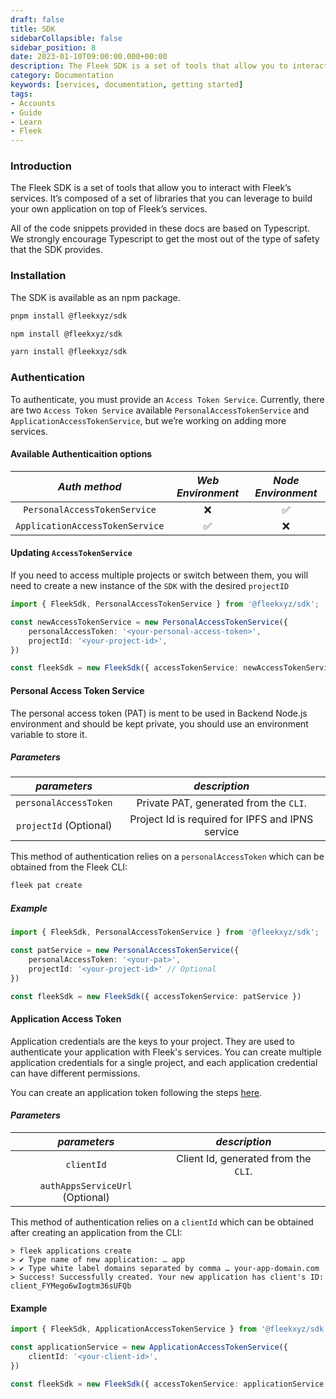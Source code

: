 ```yaml
---
draft: false
title: SDK
sidebarCollapsible: false
sidebar_position: 8
date: 2023-01-10T09:00:00.000+00:00
description: The Fleek SDK is a set of tools that allow you to interact with Fleek’s services. It’s composed of a set of libraries that you can leverage to build your own application on top of Fleek’s services.
category: Documentation
keywords: [services, documentation, getting started]
tags:
- Accounts
- Guide
- Learn
- Fleek
---
```


### Introduction

The Fleek SDK is a set of tools that allow you to interact with Fleek’s services. It’s composed of a set of libraries that you can leverage to build your own application on top of Fleek’s services.

All of the code snippets provided in these docs are based on Typescript. We strongly encourage Typescript to get the most out of the type of safety that the SDK provides.

### Installation

The SDK is available as an npm package.

```bash copy
pnpm install @fleekxyz/sdk
```

```bash copy
npm install @fleekxyz/sdk
```

```bash copy
yarn install @fleekxyz/sdk
```

### Authentication
To authenticate, you must provide an `Access Token Service`. Currently, there are two `Access Token Service` available `PersonalAccessTokenService` and `ApplicationAccessTokenService`, but we’re working on adding more services.

#### Available Authenticaition options

|*Auth method*|*Web Environment*|*Node Environment*|
|:----------:|:-----------:|:----:|
|`PersonalAccessTokenService`|❌|✅|
|`ApplicationAccessTokenService`|✅|❌|

#### Updating `AccessTokenService`

If you need to access multiple projects or switch between them, you will need to create a new instance of the `SDK` with the desired `projectID`

```typescript copy
import { FleekSdk, PersonalAccessTokenService } from '@fleekxyz/sdk';

const newAccessTokenService = new PersonalAccessTokenService({
	personalAccessToken: '<your-personal-access-token>',
	projectId: '<your-project-id>',
})

const fleekSdk = new FleekSdk({ accessTokenService: newAccessTokenService });
```

#### Personal Access Token Service

The personal access token (PAT) is ment to be used in Backend Node.js environment and should be kept private, you should use an environment variable to store it.

##### *Parameters*
  |*parameters*|*description*|
  |:----------:|:-----------:|
  |`personalAccessToken`|Private PAT, generated from the `CLI`.|
  |`projectId` (Optional)|Project Id is required for IPFS and IPNS service |

  This method of authentication relies on a `personalAccessToken` which can be obtained from the Fleek CLI:

  ```bash copy
  fleek pat create
  ```

##### Example
```typescript copy
import { FleekSdk, PersonalAccessTokenService } from '@fleekxyz/sdk';

const patService = new PersonalAccessTokenService({
    personalAccessToken: '<your-pat>',
    projectId: '<your-project-id>' // Optional
})

const fleekSdk = new FleekSdk({ accessTokenService: patService })
```

#### Application Access Token

Application credentials are the keys to your project. They are used to authenticate your application with Fleek's services. You can create multiple application credentials for a single project, and each application credential can have different permissions.

You can create an application token following the steps [here](/docs/Projects/application-credentials).

#### *Parameters*
|*parameters*|*description*|
|:----------:|:-----------:|
|`clientId`|Client Id, generated from the `CLI`.|
|`authAppsServiceUrl` (Optional)| |

This method of authentication relies on a `clientId` which can be obtained after creating an application from the CLI:

```shellscript filename="Create an Application and Generating a ClientId" copy
> fleek applications create
> ✔ Type name of new application: … app
> ✔ Type white label domains separated by comma … your-app-domain.com
> Success! Successfully created. Your new application has client's ID: client_FYMego6wIogtm36sUFQb
```

#### Example
```typescript copy
import { FleekSdk, ApplicationAccessTokenService } from '@fleekxyz/sdk';

const applicationService = new ApplicationAccessTokenService({
    clientId: '<your-client-id>',
})

const fleekSdk = new FleekSdk({ accessTokenService: applicationService })
```
